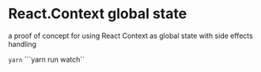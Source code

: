 # React.Context global state
a proof of concept for using React Context as global state with side effects handling

```yarn```
```yarn run watch``
